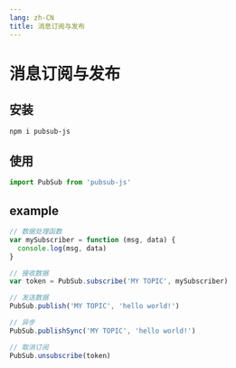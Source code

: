 ```yaml
---
lang: zh-CN
title: 消息订阅与发布
---
```


# 消息订阅与发布

## 安装

```shell
npm i pubsub-js
```

## 使用

```js
import PubSub from 'pubsub-js'
```

## example

```js
// 数据处理函数
var mySubscriber = function (msg, data) {
  console.log(msg, data)
}

// 接收数据
var token = PubSub.subscribe('MY TOPIC', mySubscriber)

// 发送数据
PubSub.publish('MY TOPIC', 'hello world!')

// 异步
PubSub.publishSync('MY TOPIC', 'hello world!')

// 取消订阅
PubSub.unsubscribe(token)
```
